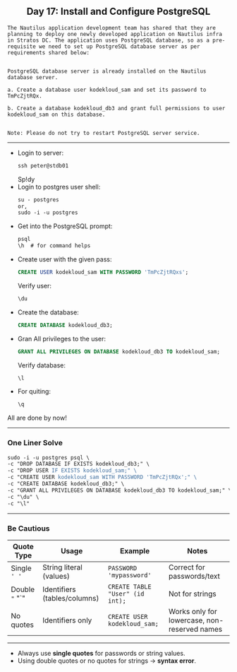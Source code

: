 ## <center> Day 17: Install and Configure PostgreSQL

```
The Nautilus application development team has shared that they are planning to deploy one newly developed application on Nautilus infra in Stratos DC. The application uses PostgreSQL database, so as a pre-requisite we need to set up PostgreSQL database server as per requirements shared below:


PostgreSQL database server is already installed on the Nautilus database server.

a. Create a database user kodekloud_sam and set its password to TmPcZjtRQx.

b. Create a database kodekloud_db3 and grant full permissions to user kodekloud_sam on this database.


Note: Please do not try to restart PostgreSQL server service.
```

---

- Login to server:
    ```apache
    ssh peter@stdb01
    ```
    Sp!dy
- Login to postgres user shell:
    ```apache
    su - postgres
    or,
    sudo -i -u postgres
    ```
- Get into the PostgreSQL prompt:
    ```apache
    psql
    \h  # for command helps
    ```
- Create user with the given pass:
    ```sql
    CREATE USER kodekloud_sam WITH PASSWORD 'TmPcZjtRQxs';
    ```
    Verify user:
    ```apache
    \du
    ```
- Create the database:
    ```sql
    CREATE DATABASE kodekloud_db3;
    ```
- Gran All privileges to the user:
    ```sql
    GRANT ALL PRIVILEGES ON DATABASE kodekloud_db3 TO kodekloud_sam;
    ```
    Verify database:
    ```apache
    \l
    ```
- For quiting:
    ```apache
    \q
    ```
All are done by now!

---

### One Liner Solve

```apache
sudo -i -u postgres psql \
-c "DROP DATABASE IF EXISTS kodekloud_db3;" \
-c "DROP USER IF EXISTS kodekloud_sam;" \
-c "CREATE USER kodekloud_sam WITH PASSWORD 'TmPcZjtRQx';" \
-c "CREATE DATABASE kodekloud_db3;" \
-c "GRANT ALL PRIVILEGES ON DATABASE kodekloud_db3 TO kodekloud_sam;" \
-c "\du" \
-c "\l"
```

---

### Be Cautious

| Quote Type      | Usage                          | Example                          | Notes |
|-----------------|--------------------------------|---------------------------------|-------|
| Single `' '`    | String literal (values)        | `PASSWORD 'mypassword'`         | Correct for passwords/text |
| Double `"` "`"  | Identifiers (tables/columns)   | `CREATE TABLE "User" (id int);` | Not for strings |
| No quotes       | Identifiers only               | `CREATE USER kodekloud_sam;`    | Works only for lowercase, non-reserved names |

---

- Always use **single quotes** for passwords or string values.  
- Using double quotes or no quotes for strings → **syntax error**.
